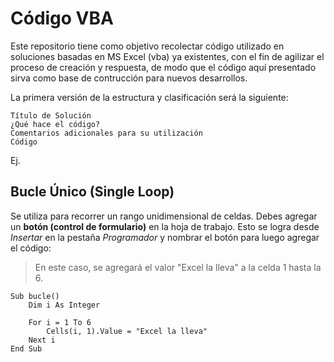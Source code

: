 # Código VBA

Este repositorio tiene como objetivo recolectar código utilizado en soluciones basadas en MS Excel (vba) ya existentes, con el fin de agilizar el proceso de creación y respuesta, de modo que el código aquí presentado sirva como base de contrucción para nuevos desarrollos.

La primera versión de la estructura y clasificación será la siguiente:

    Título de Solución
    ¿Qué hace el código?
    Comentarios adicionales para su utilización
    Código

Ej.

## Bucle Único (Single Loop)
Se utiliza para recorrer un rango unidimensional de celdas.
Debes agregar un **botón (control de formulario)** en la hoja de trabajo. Esto se logra desde _Insertar_ en la pestaña _Programador_ y nombrar el botón para luego agregar el código:
> En este caso, se agregará el valor "Excel la lleva" a la celda 1 hasta la 6.
```
Sub bucle()
    Dim i As Integer
    
    For i = 1 To 6
        Cells(i, 1).Value = "Excel la lleva"
    Next i
End Sub
```


